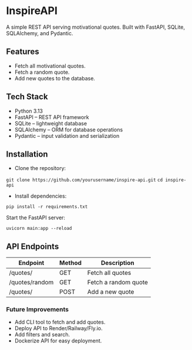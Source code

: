 # InspireAPI

A simple REST API serving motivational quotes. Built with FastAPI, SQLite, SQLAlchemy, and Pydantic.

## Features

- Fetch all motivational quotes.
- Fetch a random quote.
- Add new quotes to the database.

## Tech Stack

- Python 3.13
- FastAPI – REST API framework
- SQLite – lightweight database
- SQLAlchemy – ORM for database operations
- Pydantic – input validation and serialization


## Installation

- Clone the repository:

`git clone https://github.com/yourusername/inspire-api.git`
`cd inspire-api`

- Install dependencies:

`pip install -r requirements.txt`


Start the FastAPI server:

`uvicorn main:app --reload`



## API Endpoints
| Endpoint	      | Method | Description          |
|----------------|--------|----------------------|
| /quotes/	      | GET	   | Fetch all quotes     |
| /quotes/random	| GET	   | Fetch a random quote |
| /quotes/	      | POST	  | Add a new quote      |


### Future Improvements

- Add CLI tool to fetch and add quotes.
- Deploy API to Render/Railway/Fly.io.
- Add filters and search.
- Dockerize API for easy deployment.